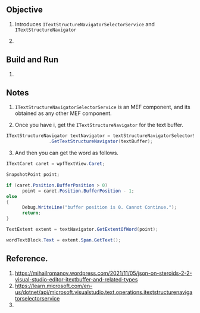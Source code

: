 ## Objective

1. Introduces `ITextStructureNavigatorSelectorService` and `ITextStructureNavigator`

2. 

## Build and Run
1. 

## Notes
1. `ITextStructureNavigatorSelectorService` is an MEF component, and its obtained as any other MEF component. 

2. Once you have i, get the `ITextStructureNavigator` for the text buffer. 

```cs
ITextStructureNavigator textNavigator = textStructureNavigatorSelectorService
                .GetTextStructureNavigator(textBuffer);
```

3. And then you can get the word as follows.

```cs
ITextCaret caret = wpfTextView.Caret;

SnapshotPoint point;

if (caret.Position.BufferPosition > 0)
      point = caret.Position.BufferPosition - 1;
else
{
      Debug.WriteLine("buffer position is 0. Cannot Continue.");
      return;
}

TextExtent extent = textNavigator.GetExtentOfWord(point);

wordTextBlock.Text = extent.Span.GetText();
```

## Reference.
1. https://mihailromanov.wordpress.com/2021/11/05/json-on-steroids-2-2-visual-studio-editor-itextbuffer-and-related-types
2. https://learn.microsoft.com/en-us/dotnet/api/microsoft.visualstudio.text.operations.itextstructurenavigatorselectorservice
3. 



